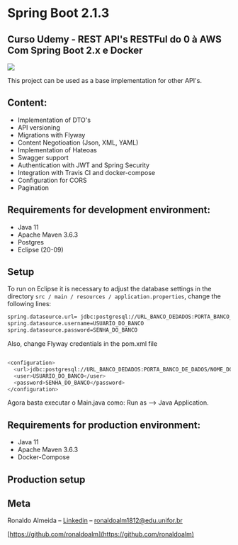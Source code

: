 
# Spring Boot 2.1.3
## Curso Udemy - REST API's RESTFul do 0 à AWS Com Spring Boot 2.x e Docker

![](header.png)

This project can be used as a base implementation for other API's.

## Content:
   * Implementation of DTO's
   * API versioning
   * Migrations with Flyway
   * Content Negotioation (Json, XML, YAML)
   * Implementation of Hateoas
   * Swagger support
   * Authentication with JWT and Spring Security
   * Integration with Travis CI and docker-compose
   * Configuration for CORS
   * Pagination

## Requirements for development environment:
* Java 11
* Apache Maven 3.6.3
* Postgres
* Eclipse (20-09)

## Setup

To run on Eclipse it is necessary to adjust the database settings in the directory  ```src / main / resources / application.properties```, change the following lines:
```sh
spring.datasource.url= jdbc:postgresql://URL_BANCO_DEDADOS:PORTA_BANCO_DE_DADOS/NOME_DO_BANCO_DE_DADOS
spring.datasource.username=USUARIO_DO_BANCO
spring.datasource.password=SENHA_DO_BANCO
```

Also, change Flyway credentials in the pom.xml file

```sh

<configuration>
  <url>jdbc:postgresql://URL_BANCO_DEDADOS:PORTA_BANCO_DE_DADOS/NOME_DO_BANCO_DE_DADOS?useTimezone=true&amp;serverTimezone=UTC&amp;useSSL=false</url>
  <user>USUARIO_DO_BANCO</user>
  <password>SENHA_DO_BANCO</password>
</configuration>
```

Agora basta executar o Main.java como: Run as --> Java Application.


## Requirements for production environment:
* Java 11
* Apache Maven 3.6.3
* Docker-Compose

## Production setup


## Meta

Ronaldo Almeida – [Linkedin](https://www.linkedin.com/in/ronaldo-almeida-9a8a8316b/) – ronaldoalm1812@edu.unifor.br

[https://github.com/ronaldoalm](https://github.com/ronaldoalm)
